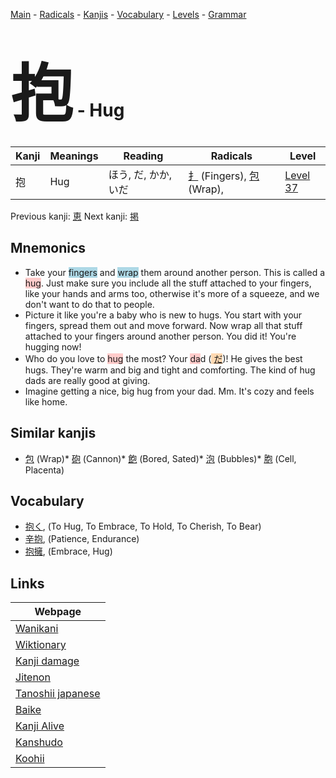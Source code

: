 <style> bigfont {font-size: 100px}</style>
[Main](../index.md) -
[Radicals](../radicals.md) -
[Kanjis](../kanjis.md) -
[Vocabulary](../vocabulary.md) -
[Levels](../levels.md) -
[Grammar](../grammar.md)
# <bigfont> 抱</bigfont> - Hug 

| Kanji | Meanings | Reading | Radicals | Level |
| --- | --- | --- | --- | --- |
| 抱 | Hug | ほう, だ, かか, いだ | [扌](../radicals/扌.md) (Fingers), [包](../radicals/包.md) (Wrap),  | [Level 37](../levels/wk_level37.md) |

Previous kanji: [恵](恵.md) Next kanji: [掲](掲.md) 

## Mnemonics
 * Take your <span style="background-color:#ADD8E6"> fingers</span> and <span style="background-color:#ADD8E6"> wrap</span> them around another person. This is called a <span style="background-color:#ffcccb"> hug</span>. Just make sure you include all the stuff attached to your fingers, like your hands and arms too, otherwise it's more of a squeeze, and we don't want to do that to people.
* Picture it like you're a baby who is new to hugs. You start with your fingers, spread them out and move forward. Now wrap all that stuff attached to your fingers around another person. You did it! You're hugging now!
* Who do you love to <span style="background-color:#ffcccb"> hug</span> the most? Your <span style="background-color:#ffcccb"> da</span>d (<span style="background-color:#fed8b1"> [だ](https://jisho.org/search/だ)</span>)! He gives the best hugs. They're warm and big and tight and comforting. The kind of hug dads are really good at giving.
* Imagine getting a nice, big hug from your dad. Mm. It's cozy and feels like home.


## Similar kanjis
 * [包](包.md) (Wrap)* [砲](砲.md) (Cannon)* [飽](飽.md) (Bored, Sated)* [泡](泡.md) (Bubbles)* [胞](胞.md) (Cell, Placenta)


## Vocabulary
 * [抱く](../vocabulary/抱.md), (To Hug, To Embrace, To Hold, To Cherish, To Bear)
* [辛抱](../vocabulary/抱.md), (Patience, Endurance)
* [抱擁](../vocabulary/抱.md), (Embrace, Hug)



## Links 

| Webpage |
| --- |
| [Wanikani          ](https://www.wanikani.com/kanji/抱) |
| [Wiktionary        ](https://en.wiktionary.org/wiki/抱) |
| [Kanji damage      ](http://www.kanjidamage.com/kanji/search?utf8=✓&q=抱) |
| [Jitenon           ](https://jitenon.com/kanji/抱) |
| [Tanoshii japanese ](https://www.tanoshiijapanese.com/dictionary/kanji.cfm?k=抱) |
| [Baike             ](https://baike.baidu.com/item/抱) |
| [Kanji Alive       ](https://app.kanjialive.com/抱) |
| [Kanshudo          ](https://www.kanshudo.com/searchmn?q=抱) |
| [Koohii            ](https://kanji.koohii.com/study/kanji/抱) |
